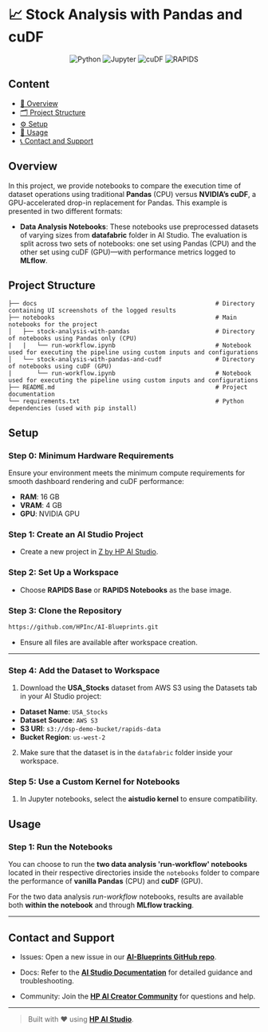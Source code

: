 # 📈 Stock Analysis with Pandas and cuDF  

<div align="center">

![Python](https://img.shields.io/badge/Python-3.10+-blue.svg?logo=python)
![Jupyter](https://img.shields.io/badge/Jupyter-supported-orange.svg?logo=jupyter)
![cuDF](https://img.shields.io/badge/cuDF-GPU%20accelerated-76B900.svg?logo=nvidia)
![RAPIDS](https://img.shields.io/badge/RAPIDS-ecosystem-orange.svg?logo=nvidia)

</div>

## Content  
* [🧠 Overview](#overview)
* [🗂 Project Structure](#project-structure)
* [⚙️ Setup](#setup)
* [🚀 Usage](#usage)
* [📞 Contact and Support](#contact-and-support)  

## Overview  

In this project, we provide notebooks to compare the execution time of dataset operations using traditional **Pandas** (CPU) versus **NVIDIA’s cuDF**, a GPU-accelerated drop-in replacement for Pandas. This example is presented in two different formats:

- **Data Analysis Notebooks**: These notebooks use preprocessed datasets of varying sizes from **datafabric** folder in AI Studio. The evaluation is split across two sets of notebooks: one set using Pandas (CPU) and the other set using cuDF (GPU)—with performance metrics logged to **MLflow**.

## Project Structure  
```
├── docs                                                  # Directory containing UI screenshots of the logged results
├── notebooks                                             # Main notebooks for the project
│   ├── stock-analysis-with-pandas                        # Directory of notebooks using Pandas only (CPU)
|   |   └── run-workflow.ipynb                            # Notebook used for executing the pipeline using custom inputs and configurations
│   └── stock-analysis-with-pandas-and-cudf               # Directory of notebooks using cuDF (GPU)
|       └── run-workflow.ipynb                            # Notebook used for executing the pipeline using custom inputs and configurations
├── README.md                                             # Project documentation
└── requirements.txt                                      # Python dependencies (used with pip install)
```  

## Setup

### Step 0: Minimum Hardware Requirements

Ensure your environment meets the minimum compute requirements for smooth dashboard rendering and cuDF performance:

- **RAM**: 16 GB  
- **VRAM**: 4 GB  
- **GPU**: NVIDIA GPU

### Step 1: Create an AI Studio Project

- Create a new project in [Z by HP AI Studio](https://zdocs.datascience.hp.com/docs/aistudio/overview).

### Step 2: Set Up a Workspace

- Choose **RAPIDS Base** or **RAPIDS Notebooks** as the base image.

### Step 3: Clone the Repository

```bash
https://github.com/HPInc/AI-Blueprints.git
```

- Ensure all files are available after workspace creation.

---  

### Step 4: Add the Dataset to Workspace
1.  Download the **USA_Stocks** dataset from AWS S3 using the Datasets tab in your AI Studio project:
  - **Dataset Name**: `USA_Stocks`
  - **Dataset Source**: `AWS S3`
  - **S3 URI**: `s3://dsp-demo-bucket/rapids-data`
  - **Bucket Region**: `us-west-2`
2. Make sure that the dataset is in the `datafabric` folder inside your workspace.

### Step 5: Use a Custom Kernel for Notebooks  
1. In Jupyter notebooks, select the **aistudio kernel** to ensure compatibility.


## Usage 

### Step 1: Run the Notebooks

You can choose to run the **two data analysis 'run-workflow' notebooks** located in their respective directories inside the  `notebooks` folder to compare the performance of **vanilla Pandas** (CPU) and **cuDF** (GPU).  

For the two data analysis *run-workflow* notebooks, results are available both **within the notebook** and through **MLflow tracking**.

---

## Contact and Support  

- Issues: Open a new issue in our [**AI-Blueprints GitHub repo**](https://github.com/HPInc/AI-Blueprints).

- Docs: Refer to the **[AI Studio Documentation](https://zdocs.datascience.hp.com/docs/aistudio/overview)** for detailed guidance and troubleshooting. 

- Community: Join the [**HP AI Creator Community**](https://community.datascience.hp.com/) for questions and help.

---

> Built with ❤️ using [**HP AI Studio**](https://www.hp.com/us-en/workstations/ai-studio.html).
